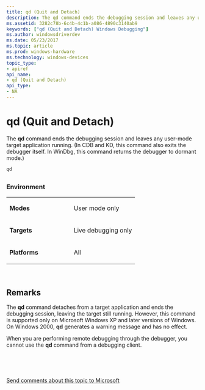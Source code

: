 ```yaml
---
title: qd (Quit and Detach)
description: The qd command ends the debugging session and leaves any user-mode target application running.
ms.assetid: 3282c78b-6c4b-4c1b-a086-4890c3140ab9
keywords: ["qd (Quit and Detach) Windows Debugging"]
ms.author: windowsdriverdev
ms.date: 05/23/2017
ms.topic: article
ms.prod: windows-hardware
ms.technology: windows-devices
topic_type:
- apiref
api_name:
- qd (Quit and Detach)
api_type:
- NA
---
```


# qd (Quit and Detach)


The **qd** command ends the debugging session and leaves any user-mode target application running. (In CDB and KD, this command also exits the debugger itself. In WinDbg, this command returns the debugger to dormant mode.)

```
qd 
```

## <span id="ddk_cmd_quit_and_detach_dbg"></span><span id="DDK_CMD_QUIT_AND_DETACH_DBG"></span>


### <span id="Environment"></span><span id="environment"></span><span id="ENVIRONMENT"></span>Environment

<table>
<colgroup>
<col width="50%" />
<col width="50%" />
</colgroup>
<tbody>
<tr class="odd">
<td align="left"><p><strong>Modes</strong></p></td>
<td align="left"><p>User mode only</p></td>
</tr>
<tr class="even">
<td align="left"><p><strong>Targets</strong></p></td>
<td align="left"><p>Live debugging only</p></td>
</tr>
<tr class="odd">
<td align="left"><p><strong>Platforms</strong></p></td>
<td align="left"><p>All</p></td>
</tr>
</tbody>
</table>

 

Remarks
-------

The **qd** command detaches from a target application and ends the debugging session, leaving the target still running. However, this command is supported only on Microsoft Windows XP and later versions of Windows. On Windows 2000, **qd** generates a warning message and has no effect.

When you are performing remote debugging through the debugger, you cannot use the **qd** command from a debugging client.

 

 

[Send comments about this topic to Microsoft](mailto:wsddocfb@microsoft.com?subject=Documentation%20feedback%20[debugger\debugger]:%20qd%20%28Quit%20and%20Detach%29%20%20RELEASE:%20%285/15/2017%29&body=%0A%0APRIVACY%20STATEMENT%0A%0AWe%20use%20your%20feedback%20to%20improve%20the%20documentation.%20We%20don't%20use%20your%20email%20address%20for%20any%20other%20purpose,%20and%20we'll%20remove%20your%20email%20address%20from%20our%20system%20after%20the%20issue%20that%20you're%20reporting%20is%20fixed.%20While%20we're%20working%20to%20fix%20this%20issue,%20we%20might%20send%20you%20an%20email%20message%20to%20ask%20for%20more%20info.%20Later,%20we%20might%20also%20send%20you%20an%20email%20message%20to%20let%20you%20know%20that%20we've%20addressed%20your%20feedback.%0A%0AFor%20more%20info%20about%20Microsoft's%20privacy%20policy,%20see%20http://privacy.microsoft.com/default.aspx. "Send comments about this topic to Microsoft")




